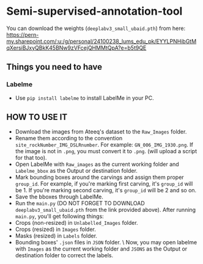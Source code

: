 # Semi-supervised-annotation-tool

You can download the weights (`deeplabv3_small_ubaid.pth`) from here: https://pern-my.sharepoint.com/:u:/g/personal/24100238_lums_edu_pk/EYYLPNHibGtMqXersiBJxyQBkK45BNw9zVFcejQHMMtQpA?e=b5t9QE

## Things you need to have
### Labelme
- Use `pip install labelme` to install LabelMe in your PC.


## HOW TO USE IT
- Download the images from Ateeq's dataset to the `Raw_Images` folder. 
- Rename them according to the convention `site_rockNumber_IMG_DSLRnumber`. For example: `GN_006_IMG_1930.png`. If the image is not in `.png`, you must convert it to `.png`. (will upload a script for that too).
- Open LabelMe with `Raw_images` as the current working folder and `Labelme_bbox` as the Output or destination folder.
- Mark bounding boxes around the carvings and assign them proper `group_id`. For example, if you're marking first carving, it's `group_id` will be 1. If you're marking second carving, it's `group_id` will be 2 and so on.
- Save the bboxes through LabelMe.
- Run the `main.py` (DO NOT FORGET TO DOWNLOAD `deeplabv3_small_ubaid.pth` from the link provided above).
After running `main.py`, you'll get following things:
- Crops (non-resized) in `Unlabelled_Images` folder.
- Crops (resized) in `Images` folder.
- Masks (resized) in `Labels` folder.
- Bounding boxes' `.json` files in `JSON` folder.
\\
Now, you may open labelme with `Images` as the current working folder and `JSONS` as the Output or destination folder to correct the labels.
